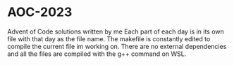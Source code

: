# AOC-2023
Advent of Code solutions written by me
Each part of each day is in its own file with that day as the file name.
The makefile is constantly edited to compile the current file im working on.
There are no external dependencies and all the files are compiled with the g++ command 
on WSL.
